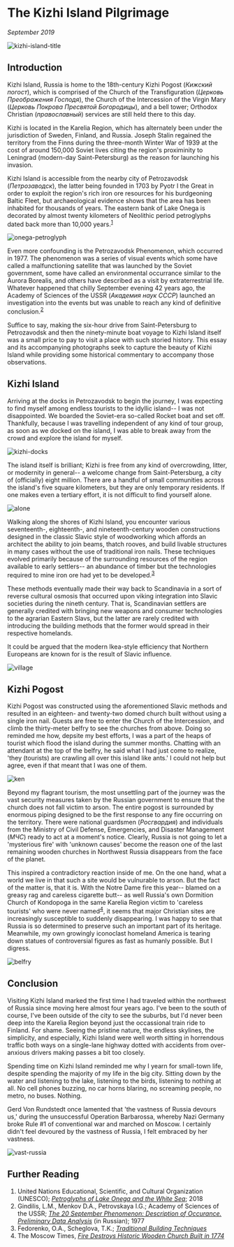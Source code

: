 # The Kizhi Island Pilgrimage
<i>September 2019</i>

![kizhi-island-title](./images/kizhi-island/kizhi-01.png)

## Introduction

Kizhi Island, Russia is home to the 18th-century Kizhi Pogost (<i>Кижский погост</i>), which is comprised of the Church of the Transfiguration (<i>Церковь Преображения Господя</i>), the Church of the Intercession of the Virgin Mary (<i>Церковь Покрова Пресвятой Богородицы</i>), and a bell tower; Orthodox Christian (<i>православный</i>) services are still held there to this day. 

Kizhi is located in the Karelia Region, which has alternately been under the jurisdiction of Sweden, Finland, and Russia. Joseph Stalin regained the territory from the Finns during the three-month Winter War of 1939 at the cost of around 150,000 Soviet lives citing the region's proximinity to Leningrad (modern-day Saint-Petersburg) as the reason for launching his invasion.

Kizhi Island is accessible from the nearby city of Petrozavodsk (<i>Петрозаводск</i>), the latter being founded in 1703 by Pyotr I the Great in order to exploit the region's rich iron ore resources for his burdgeoning Baltic Fleet, but archaeological evidence shows that the area has been inhabited for thousands of years. The eastern bank of Lake Onega is decorated by almost twenty kilometers of Neolithic period petroglyphs dated back more than 10,000 years.<sup>[1](#further-reading)</sup>

![onega-petroglyph](./images/kizhi-island/onega-glyph-01.png)

Even more confounding is the Petrozavodsk Phenomenon, which occurred in 1977. The phenomenon was a series of visual events which some have called a malfunctioning satellite that was launched by the Soviet government, some have called an environmental occurrance similar to the Aurora Borealis, and others have described as a visit by extraterrestrial life. Whatever happened that chilly September evening 42 years ago, the Academy of Sciences of the USSR (<i>Академия наук СССР</i>) launched an investigation into the events but was unable to reach any kind of definitive conclusion.<sup>[2](#further-reading)</sup>

Suffice to say, making the six-hour drive from Saint-Petersburg to Petrozavodsk and then the ninety-minute boat voyage to Kizhi Island itself was a small price to pay to visit a place with such storied history. This essay and its accompanying photographs seek to capture the beauty of Kizhi Island while providing some historical commentary to accompany those observations.

## Kizhi Island

Arriving at the docks in Petrozavodsk to begin the journey, I was expecting to find myself among endless tourists to the idyllic island-- I was not disappointed. We boarded the Soviet-era so-called Rocket boat and set off. Thankfully, because I was travelling independent of any kind of tour group, as soon as we docked on the island, I was able to break away from the crowd and explore the island for myself.

![kizhi-docks](./images/kizhi-island/kizhi-04.png)

The island itself is brilliant; Kizhi is free from any kind of overcrowding, litter, or modernity in general-- a welcome change from Saint-Petersburg, a city of (officially) eight million. There are a handful of small communities across the island's five square kilometers, but they are only temporary residents. If one makes even a tertiary effort, it is not difficult to find yourself alone.

![alone](./images/kizhi-island/kizhi-09.png)

Walking along the shores of Kizhi Island, you encounter various seventeenth-, eighteenth-, and nineteenth-century wooden constructions designed in the classic Slavic style of woodworking which affords an architect the ability to join beams, thatch rooves, and build livable structures in many cases without the use of traditional iron nails. These techniques evolved primarily because of the surrounding resources of the region available to early settlers-- an abundance of timber but the technologies required to mine iron ore had yet to be developed.<sup>[3](#further-reading)</sup>

These methods eventually made their way back to Scandinavia in a sort of reverse cultural osmosis that occurred upon viking integration into Slavic societies during the nineth century. That is, Scandinavian settlers are generally credited with bringing new weapons and consumer technologies to the agrarian Eastern Slavs, but the latter are rarely credited with introducing the building methods that the former would spread in their respective homelands. 

It could be argued that the modern Ikea-style efficiency that Northern Europeans are known for is the result of Slavic influence.

![village](./images/kizhi-island/kizhi-03.png)

## Kizhi Pogost

Kizhi Pogost was constructed using the aforementioned Slavic methods and resulted in an eighteen- and twenty-two domed church built without using a single iron nail. Guests are free to enter the Church of the Intercession, and climb the thirty-meter belfry to see the churches from above. Doing so reminded me how, depsite my best efforts, I was a part of the heaps of tourist which flood the island during the summer months. Chatting with an attendant at the top of the belfry, he said what I had just come to realize, 'they (tourists) are crawling all over this island like ants.' I could not help but agree, even if that meant that I was one of them.

![ken](./images/kizhi-island/kizhi-07.png)

Beyond my flagrant tourism, the most unsettling part of the journey was the vast security measures taken by the Russian government to ensure that the church does not fall victim to arson. The entire pogost is surrounded by enormous piping designed to be the first response to any fire occurring on the territory. There were national guardsmen (<i>Росгвардия</i>) and individuals from the Ministry of Civil Defense, Emergencies, and Disaster Management (<i>МЧС</i>) ready to act at a moment's notice. Clearly, Russia is not going to let a 'mysterious fire' with 'unknown causes' become the reason one of the last remaining wooden churches in Northwest Russia disappears from the face of the planet.

This inspired a contradictory reaction inside of me. On the one hand, what a world we live in that such a site would be vulnurable to arson. But the fact of the matter is, that it is. With the Notre Dame fire this year-- blamed on a greasy rag and careless cigarette butt-- as well Russia's own Dormition Church of Kondopoga in the same Karelia Region victim to 'careless tourists' who were never named<sup>[4](#further-reading)</sup>, it seems that major Christian sites are increasingly susceptible to suddenly disappearing. I was happy to see that Russia is so determined to preserve such an important part of its heritage. Meanwhile, my own growingly iconoclast homeland America is tearing down statues of controversial figures as fast as humanly possible. But I digress.

![belfry](./images/kizhi-island/kizhi-10.png)

## Conclusion

Visiting Kizhi Island marked the first time I had traveled within the northwest of Russia since moving here almost four years ago. I've been to the south of course, I've been outside of the city to see the suburbs, but I'd never been deep into the Karelia Region beyond just the occassional train ride to Finland. For shame. Seeing the pristine nature, the endless skylines, the simplicity, and especially, Kizhi Island were well worth sitting in horrendous traffic both ways on a single-lane highway dotted with accidents from over-anxious drivers making passes a bit too closely.

Spending time on Kizhi Island reminded me why I yearn for small-town life, despite spending the majority of my life in the big city. Sitting down by the water and listening to the lake, listening to the birds, listening to nothing at all. No cell phones buzzing, no car horns blaring, no screaming people, no metro, no buses. Nothing.

Gerd Von Rundstedt once lamented that 'the vastness of Russia devours us,' during the unsuccessful Operation Barbarossa, whereby Nazi Germany broke Rule #1 of conventional war and marched on Moscow. I certainly didn't feel devoured by the vastness of Russia, I felt embraced by her vastness.

![vast-russia](./images/kizhi-island/kizhi-02.png)

## Further Reading

1. United Nations Educational, Scientific, and Cultural Organization (UNESCO); <i>[Petroglyphs of Lake Onega and the White Sea](https://whc.unesco.org/en/tentativelists/6358/)</i>; 2018
2. Gindilis, L.M., Menkov D.A., Petrovskaya I.G.; Academy of Sciences of the USSR; <i>[The 20 September Phenomenon: Description of Occurance. Preliminary Data Analysis](http://www.astronet.ru/db/msg/1169491/2_2.htm)</i> (in Russian); 1977
3. Fedorenko, O.A., Scheglova, T.K.; <i>[Traditional Building Techniques](https://www.altspu.ru/p_arh/english/tradition/build.html)</i>
4. The Moscow Times, <i>[Fire Destroys Historic Wooden Church Built in 1774](https://www.themoscowtimes.com/2018/08/10/fire-destroys-historic-church-built-in-1774-a62497)</i>
